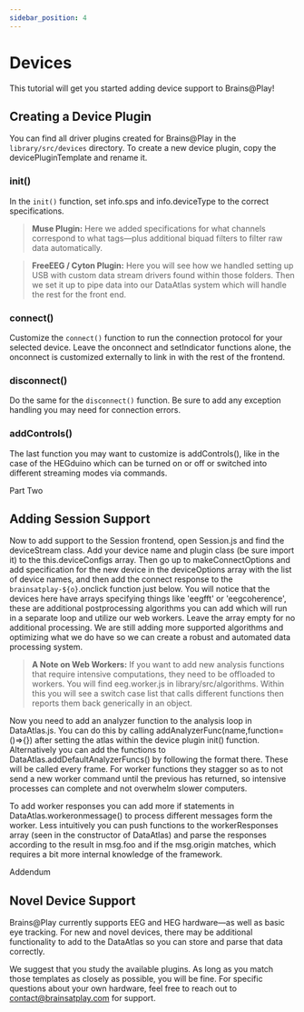 ```yaml
---
sidebar_position: 4
---
```


# Devices

This tutorial will get you started adding device support to Brains@Play! 

## Creating a Device Plugin

You can find all driver plugins created for Brains@Play in the `library/src/devices` directory. To create a new device plugin, copy the devicePluginTemplate and rename it. 

### init()
In the `init()` function, set info.sps and info.deviceType to the correct specifications. 

> **Muse Plugin:** Here we added specifications for what channels correspond to what tags—plus additional  biquad filters to filter raw data automatically. 

> **FreeEEG / Cyton Plugin:** Here you will see how we handled setting up USB with custom data stream drivers found within those folders. Then we set it up to pipe data into our DataAtlas system which will handle the rest for the front end.

### connect()
Customize the `connect()` function to run the connection protocol for your selected device. Leave the onconnect and setIndicator functions alone, the onconnect is customized externally to link in with the rest of the frontend.

### disconnect()
Do the same for the `disconnect()` function. Be sure to add any exception handling you may need for connection errors.

### addControls()
The last function you may want to customize is addControls(), like in the case of the HEGduino which can be turned on or off or switched into different streaming modes via commands. 

<div class="brainsatplay-tutorial-subheader">
<p>Part Two</p>
<h2>Adding Session Support</h2>
</div>

Now to add support to the Session frontend, open Session.js and find the deviceStream class. Add your device name and plugin class (be sure import it) to the this.deviceConfigs array. Then go up to makeConnectOptions and add specification for the new device in the deviceOptions array with the list of device names, and then add the connect response to the `brainsatplay-${o}`.onclick function just below. You will notice that the devices here have arrays specifying things like 'eegfft' or 'eegcoherence', these are additional postprocessing algorithms you can add which will run in a separate loop and utilize our web workers. Leave the array empty for no additional processing. We are still adding more supported algorithms and optimizing what we do have so we can create a robust and automated data processing system.

> **A Note on Web Workers:**  If you want to add new analysis functions that require intensive computations, they need to be offloaded to workers. You will find eeg.worker.js in library/src/algorithms. Within this you will see a switch case list that calls different functions then reports them back generically in an object. 

Now you need to add an analyzer function to the analysis loop in DataAtlas.js. You can do this by calling addAnalyzerFunc(name,function=()=>{}) after setting the atlas within the device plugin init() function. Alternatively you can add the functions to DataAtlas.addDefaultAnalyzerFuncs() by following the format there. These will be called every frame. For worker functions they stagger so as to not send a new worker command until the previous has returned, so intensive processes can complete and not overwhelm slower computers. 

To add worker responses you can add more if statements in DataAtlas.workeronmessage() to process different messages form the worker. Less intuitively you can push functions to the workerResponses array (seen in the constructor of DataAtlas) and parse the responses according to the result in msg.foo and if the msg.origin matches, which requires a bit more internal knowledge of the framework.

<div class="brainsatplay-tutorial-subheader">
<p>Addendum</p>
<h2>Novel Device Support</h2>
</div>

Brains@Play currently supports EEG and HEG hardware—as well as basic eye tracking. For new and novel devices, there may be additional functionality to add to the DataAtlas so you can store and parse that data correctly. 

We suggest that you study the available plugins. As long as you match those templates as closely as possible, you will be fine. For specific questions about your own hardware, feel free to reach out to [contact@brainsatplay.com](mailto:contact@brainsatplay.com) for support.

